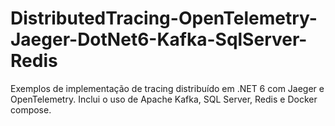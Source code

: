 # DistributedTracing-OpenTelemetry-Jaeger-DotNet6-Kafka-SqlServer-Redis
Exemplos de implementação de tracing distribuído em .NET 6 com Jaeger e OpenTelemetry. Inclui o uso de Apache Kafka, SQL Server, Redis e Docker compose.
